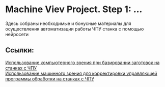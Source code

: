 # Machine Viev Project. Step 1: ... 
Здесь собраны необходимые и бонусные материалы для осуществления автоматизации работы ЧПУ станка с помощью нейросети 
## Ссылки:
[Использование компьютерного зрения при базировании заготовок на станках с ЧПУ](https://cyberleninka.ru/article/n/ispolzovanie-kompyuternogo-zreniya-pri-bazirovanii-zagotovok-na-stankah-s-chpu/viewer)  
[Использование машинного зрения для корректировки управляющей программы обработки на станках с ЧПУ](https://www.researchgate.net/publication/340444124_Ispolzovanie_masinnogo_zrenia_dla_korrektirovki_upravlausej_programmy_obrabotki_na_stankah_s_CPU)
